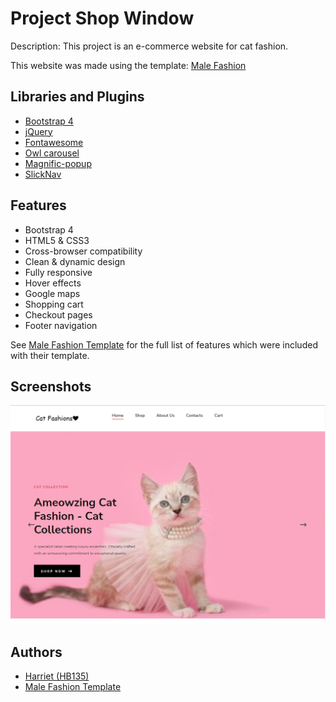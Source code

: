 
# Project Shop Window

Description: This project is an e-commerce website for cat fashion.

This website was made using the template: [Male Fashion](https://themewagon.com/themes/free-bootstrap-4-html5-ecommerce-website-template-malefashion/)

## Libraries and Plugins

- [Bootstrap 4](https://getbootstrap.com/)
- [jQuery](https://jquery.com/)
- [Fontawesome](https://fontawesome.com/)
- [Owl carousel](https://owlcarousel2.github.io/OwlCarousel2/)
- [Magnific-popup](https://dimsemenov.com/plugins/magnific-popup/)
- [SlickNav](https://github.com/ComputerWolf/SlickNav)

## Features

- Bootstrap 4
- HTML5 & CSS3
- Cross-browser compatibility
- Clean & dynamic design
- Fully responsive
- Hover effects
- Google maps
- Shopping cart
- Checkout pages
- Footer navigation

See [Male Fashion Template](https://themewagon.com/themes/free-bootstrap-4-html5-ecommerce-website-template-malefashion/) for the full list of features which were included with their template.

## Screenshots

![Index - Top of the page](/ReadMe-Screenshots/Index-top.png)

## Authors

- [Harriet (HB135)](https://www.github.com/HB135)
- [Male Fashion Template](https://themewagon.com/themes/free-bootstrap-4-html5-ecommerce-website-template-malefashion/)
